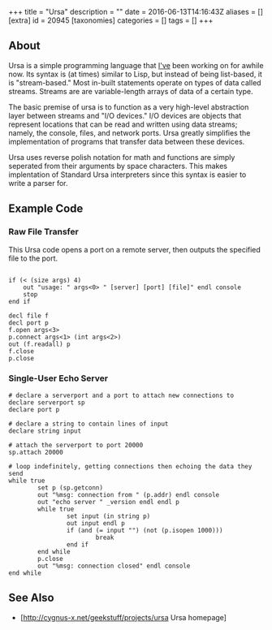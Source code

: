 +++
title = "Ursa"
description = ""
date = 2016-06-13T14:16:43Z
aliases = []
[extra]
id = 20945
[taxonomies]
categories = []
tags = []
+++



## About
Ursa is a simple programming language that [I've](https://rosettacode.org/wiki/user:whinson) been working on for awhile now. Its syntax is (at times) similar to Lisp, but instead of being list-based, it is "stream-based." Most in-built statements operate on types of data called streams. Streams are are variable-length arrays of data of a certain type.

The basic premise of ursa is to function as a very high-level abstraction layer between streams and "I/O devices." I/O devices are objects that represent locations that can be read and written using data streams; namely, the console, files, and network ports. Ursa greatly simplifies the implementation of programs that transfer data between these devices.

Ursa uses reverse polish notation for math and functions are simply seperated from their arguments by space characters. This makes implentation of Standard Ursa interpreters since this syntax is easier to write a parser for.

## Example Code
### Raw File Transfer

This Ursa code opens a port on a remote server, then outputs the specified file to the port.

```ursa

if (< (size args) 4)
	out "usage: " args<0> " [server] [port] [file]" endl console
	stop
end if

decl file f
decl port p
f.open args<3>
p.connect args<1> (int args<2>)
out (f.readall) p
f.close
p.close

```


### Single-User Echo Server
```ursa
# declare a serverport and a port to attach new connections to
declare serverport sp
declare port p

# declare a string to contain lines of input
declare string input

# attach the serverport to port 20000
sp.attach 20000

# loop indefinitely, getting connections then echoing the data they send
while true
        set p (sp.getconn)
        out "%msg: connection from " (p.addr) endl console
        out "echo server " _version endl endl p
        while true
                set input (in string p)
                out input endl p
                if (and (= input "") (not (p.isopen 1000)))
                        break
                end if
        end while
        p.close
        out "%msg: connection closed" endl console
end while
```


## See Also
* [http://cygnus-x.net/geekstuff/projects/ursa Ursa homepage]
